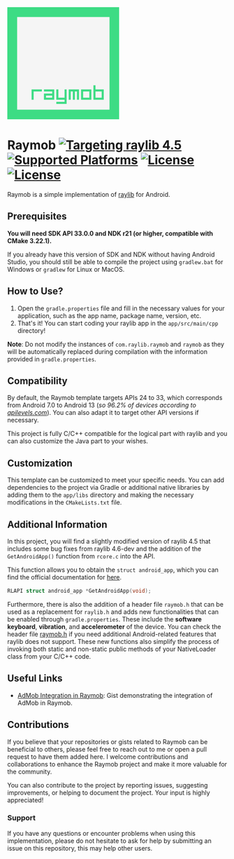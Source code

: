 <img src="app/src/main/ic_launcher-playstore.png" alt="raymob icon" width="256" height="256">

# Raymob [![Targeting raylib 4.5](https://img.shields.io/badge/raylib-4.5-3DDC84)](https://raylib.com) [![Supported Platforms](https://img.shields.io/badge/Platform-Android-3DDC84)](https://developer.android.com/) [![License](https://img.shields.io/badge/license-MIT-blue.svg)](LICENSE) [![License](https://img.shields.io/badge/license-zlib%2Flibpng-blue.svg)](LICENSE)

Raymob is a simple implementation of [raylib](https://www.raylib.com/) for Android.

## Prerequisites

**You will need SDK API 33.0.0 and NDK r21 (or higher, compatible with CMake 3.22.1).**

If you already have this version of SDK and NDK without having Android Studio, you should still be able to compile the project using `gradlew.bat` for Windows or `gradlew` for Linux or MacOS.

## How to Use?

1. Open the `gradle.properties` file and fill in the necessary values for your application, such as the app name, package name, version, etc.
2. That's it! You can start coding your raylib app in the `app/src/main/cpp` directory!

**Note**: Do not modify the instances of `com.raylib.raymob` and `raymob` as they will be automatically replaced during compilation with the information provided in `gradle.properties`.

## Compatibility

By default, the Raymob template targets APIs 24 to 33, which corresponds from Android 7.0 to Android 13 (_so 96.2% of devices according to [apilevels.com](https://apilevels.com/)_). You can also adapt it to target other API versions if necessary.

This project is fully C/C++ compatible for the logical part with raylib and you can also customize the Java part to your wishes.

## Customization

This template can be customized to meet your specific needs. You can add dependencies to the project via Gradle or additional native libraries by adding them to the `app/libs` directory and making the necessary modifications in the `CMakeLists.txt` file.

## Additional Information

In this project, you will find a slightly modified version of raylib 4.5 that includes some bug fixes from raylib 4.6-dev and the addition of the `GetAndroidApp()` function from `rcore.c` into the API.

This function allows you to obtain the `struct android_app`, which you can find the official documentation for [here](https://developer.android.com/reference/games/game-activity/structandroid/app).

```c
RLAPI struct android_app *GetAndroidApp(void);
```

Furthermore, there is also the addition of a header file `raymob.h` that can be used as a replacement for `raylib.h` and adds new functionalities that can be enabled through `gradle.properties`.
These include the **software keyboard**, **vibration**, and **accelerometer** of the device. You can check the header file [raymob.h](app/src/main/cpp/deps/raymob/raymob.h) if you need additional Android-related features that raylib does not support.
These new functions also simplify the process of invoking both static and non-static public methods of your NativeLoader class from your C/C++ code.

## Useful Links

- [AdMob Integration in Raymob](https://gist.github.com/Bigfoot71/b3a658458ece93ddcb06f4c78f85076a): Gist demonstrating the integration of AdMob in Raymob.

## Contributions

If you believe that your repositories or gists related to Raymob can be beneficial to others, please feel free to reach out to me or open a pull request to have them added here.
I welcome contributions and collaborations to enhance the Raymob project and make it more valuable for the community.

You can also contribute to the project by reporting issues, suggesting improvements, or helping to document the project. Your input is highly appreciated!

### Support

If you have any questions or encounter problems when using this implementation, please do not hesitate to ask for help by submitting an issue on this repository, this may help other users.
